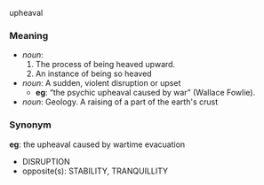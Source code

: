 upheaval
### Meaning
+ _noun_:
   1. The process of being heaved upward.
   2. An instance of being so heaved
+ _noun_: A sudden, violent disruption or upset
    + __eg__: “the psychic upheaval caused by war” (Wallace Fowlie).
+ _noun_: Geology. A raising of a part of the earth's crust

### Synonym

__eg__: the upheaval caused by wartime evacuation

+ DISRUPTION
+ opposite(s): STABILITY, TRANQUILLITY


